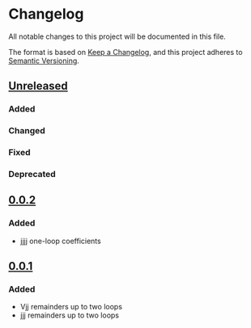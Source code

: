 # Changelog

All notable changes to this project will be documented in this file.

The format is based on [Keep a Changelog](https://keepachangelog.com/en/1.0.0/),
and this project adheres to [Semantic Versioning](https://semver.org/spec/v2.0.0.html).

## [Unreleased]

### Added

### Changed

### Fixed

### Deprecated


## [0.0.2]

### Added

- jjjj one-loop coefficients


## [0.0.1]

### Added

- Vjj remainders up to two loops
- jjj remainders up to two loops


[unreleased]: https://github.com/GDeLaurentis/antares/compare/v0.0.2...HEAD
[0.0.2]: https://github.com/GDeLaurentis/antares/compare/v0.0.1...v0.0.2
[0.0.1]: https://github.com/GDeLaurentis/antares/releases/tag/v0.0.1
